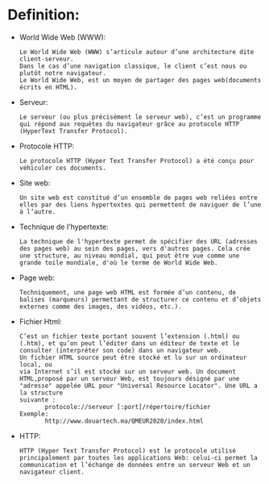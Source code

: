 # Definition:

* World Wide Web (WWW):

      Le World Wide Web (WWW) s’articule autour d’une architecture dite client‐serveur.
      Dans le cas d’une navigation classique, le client c’est nous ou plutôt notre navigateur.
      Le World Wide Web, est un moyen de partager des pages web(documents écrits en HTML).

* Serveur:

      Le serveur (ou plus précisément le serveur web), c’est un programme qui répond aux requêtes du navigateur grâce au protocole HTTP (HyperText Transfer Protocol).

* Protocole HTTP:

      Le protocole HTTP (Hyper Text Transfer Protocol) a été conçu pour véhiculer ces documents.

* Site web:

      Un site web est constitué d’un ensemble de pages web reliées entre elles par des liens hypertextes qui permettent de naviguer de l’une à l’autre.

* Technique de l'hypertexte:

      La technique de l'hypertexte permet de spécifier des URL (adresses des pages web) au sein des pages, vers d'autres pages. Cela crée une structure, au niveau mondial, qui peut être vue comme une grande toile mondiale, d'où le terme de World Wide Web.

* Page web:

      Techniquement, une page web HTML est formée d’un contenu, de balises (marqueurs) permettant de structurer ce contenu et d’objets externes comme des images, des vidéos, etc.).

* Fichier Html:

      C’est un fichier texte portant souvent l’extension (.html) ou (.htm), et qu’on peut l’éditer dans un éditeur de texte et le consulter (interpréter son code) dans un navigateur web.
      Un fichier HTML source peut être stocké et lu sur un ordinateur local, ou
      via Internet s’il est stocké sur un serveur web. Un document HTML,proposé par un serveur Web, est toujours désigné par une "adresse" appelée URL pour "Universal Resource Locator". Une URL a la structure
      suivante :
             protocole://serveur [:port]/répertoire/fichier
      Exemple:
             http://www.douartech.ma/QMEUR2020/index.html

* HTTP:

      HTTP (Hyper Text Transfer Protocol) est le protocole utilisé principalement par toutes les applications Web: celui‐ci permet la communication et l’échange de données entre un serveur Web et un navigateur client.